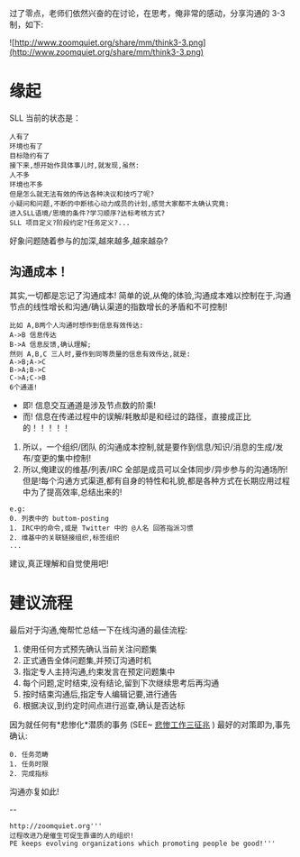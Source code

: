 过了零点，老师们依然兴奋的在讨论，在思考，俺非常的感动，分享沟通的 3-3制，如下:

![http://www.zoomquiet.org/share/mm/think3-3.png](http://www.zoomquiet.org/share/mm/think3-3.png)

# 缘起 #
SLL 当前的状态是：
```
人有了
环境也有了
目标隐约有了
接下来,想开始作具体事儿时,就发现,虽然:
人不多
环境也不多
但是怎么就无法有效的传达各种决议和技巧了呢?
小疑问和问题,不断的中断核心动力成员的计划,感觉大家都不太确认究竟:
进入SLL语境/思境的条件?学习顺序?达标考核方式?
SLL 项目定义?阶段约定?任务定义?...
```

好象问题随着参与的加深,越來越多,越來越杂?

## 沟通成本！ ##
其实,一切都是忘记了沟通成本!
简单的说,从俺的体验,沟通成本难以控制在于,沟通节点的线性增长和沟通/确认渠道的指数增长的矛盾和不可控制!
```
比如 A,B两个人沟通时想作到信息有效传达:
A->B 信息传达
B->A 信息反馈,确认理解;
然则 A,B,C 三人时,要作到同等质量的信息有效传达,就是:
A->B;A->C
B->A;B->C
C->A;C->B
6个通道! 
```
  * 即! 信息交互通道是涉及节点数的阶乘!
  * 而! 信息在传递过程中的误解/耗散却是和经过的路径，直接成正比的！！！！！

  1. 所以，一个组织/团队 的沟通成本控制,就是要作到信息/知识/消息的生成/发布/变更的集中控制!
  1. 所以,俺建议的维基/列表/IRC 全部是成员可以全体同步/异步参与的沟通场所!
但是!每个沟通方式渠道,都有自身的特性和礼貌,都是各种方式在长期应用过程中为了提高效率,总结出来的!
```
e.g:
0. 列表中的 buttom-posting
1. IRC中的命令,或是 Twitter 中的 @人名 回答指派习惯
2. 维基中的关联链接组织,标签组织
...
```
建议,真正理解和自觉使用吧!

# 建议流程 #
最后对于沟通,俺帮忙总结一下在线沟通的最佳流程:
  1. 使用任何方式预先确认当前关注问题集
  1. 正式通告全体问题集,并预订沟通时机
  1. 指定专人主持沟通,约束发言在预定问题集中
  1. 每个问题,定时结束,没有结论,留到下次继续思考后再沟通
  1. 按时结束沟通后,指定专人编辑记要,进行通告
  1. 根据决议,到约定时间点进行巡查,确认是否达标

因为就任何有\*悲惨化\*潜质的事务
(SEE~ [悲惨工作三征兆](http://www.zhuaxia.com/item/611268591) )
最好的对策即为,事先确认:
```
0. 任务范畴
1. 任务时限
2. 完成指标
```
沟通亦复如此!


--
```
http://zoomquiet.org'''
过程改进乃是催生可促生靠谱的人的组织!
PE keeps evolving organizations which promoting people be good!'''
```

